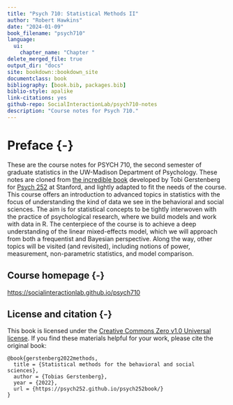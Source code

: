 ```yaml
--- 
title: "Psych 710: Statistical Methods II"
author: "Robert Hawkins"
date: "2024-01-09"
book_filename: "psych710"
language:
  ui:
    chapter_name: "Chapter "
delete_merged_file: true
output_dir: "docs"
site: bookdown::bookdown_site
documentclass: book
bibliography: [book.bib, packages.bib]
biblio-style: apalike
link-citations: yes
github-repo: SocialInteractionLab/psych710-notes
description: "Course notes for Psych 710."
---
```


# Preface {-}

These are the course notes for PSYCH 710, the second semester of graduate statistics in the UW-Madison Department of Psychology.
These notes are cloned from [the incredible book](https://psych252.github.io/psych252book/) developed by Tobi Gerstenberg for [Psych 252](https://psych252.github.io/) at Stanford, and lightly adapted to fit the needs of the course.
This course offers an introduction to advanced topics in statistics with the focus of understanding the kind of data we see in the behavioral and social sciences.
The aim is for statistical concepts to be tightly interwoven with the practice of psychological research, where we build models and work with data in R.
The centerpiece of the course is to achieve a deep understanding of the linear mixed-effects model, which we will approach from both a frequentist and Bayesian perspective.
Along the way, other topics will be visited (and revisited), including notions of power, measurement, non-parametric statistics, and model comparison.

## Course homepage {-}

https://socialinteractionlab.github.io/psych710

## License and citation {-}

This book is licensed under the [Creative Commons Zero v1.0 Universal license](https://github.com/psych252/psych252book/blob/master/LICENSE). If you find these materials helpful for your work, please cite the original book:

```
@book{gerstenberg2022methods,
  title = {Statistical methods for the behavioral and social sciences},
  author = {Tobias Gerstenberg},
  year = {2022},
  url = {https://psych252.github.io/psych252book/}
}
```







